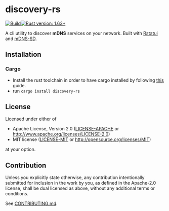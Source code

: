 # discovery-rs

[![Build](https://github.com/keepsimple1/mdns-sd/actions/workflows/build.yml/badge.svg)](https://github.com/JustPretender/discovery-rs/actions)[![Rust version: 1.63+](https://img.shields.io/badge/rust%20version-1.63+-orange)](https://blog.rust-lang.org/2022/08/11/Rust-1.63.0.html)

A cli utility to discover **mDNS** services on your network. Built with [Ratatui](https://ratatui.rs/) and [mDNS-SD](https://github.com/keepsimple1/mdns-sd).

## Installation

### Cargo

* Install the rust toolchain in order to have cargo installed by following
  [this](https://www.rust-lang.org/tools/install) guide.
* run `cargo install discovery-rs`

## License

Licensed under either of

* Apache License, Version 2.0
  ([LICENSE-APACHE](LICENSE-APACHE) or http://www.apache.org/licenses/LICENSE-2.0)
* MIT license
  ([LICENSE-MIT](LICENSE-MIT) or http://opensource.org/licenses/MIT)

at your option.

## Contribution

Unless you explicitly state otherwise, any contribution intentionally submitted
for inclusion in the work by you, as defined in the Apache-2.0 license, shall be
dual licensed as above, without any additional terms or conditions.

See [CONTRIBUTING.md](CONTRIBUTING.md).
